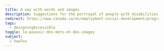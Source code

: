 ```yaml
---
title: A way with words and images
description: Suggestions for the portrayal of people with disabilities. People with disabilities are asking Canadians, and the media in particular, to use respectful terms when writing and speaking about them or about issues that affect their lives. They are also asking that images chosen to portray them be respectful and not reinforce outdated stereotypes.
redirect: https://www.canada.ca/en/employment-social-development/programs/disability/arc/words-images.html
tags:
  - designingAccessible
toggle: le-pouvoir-des-mots-et-des-images
subject:
  - howTos
---
```

